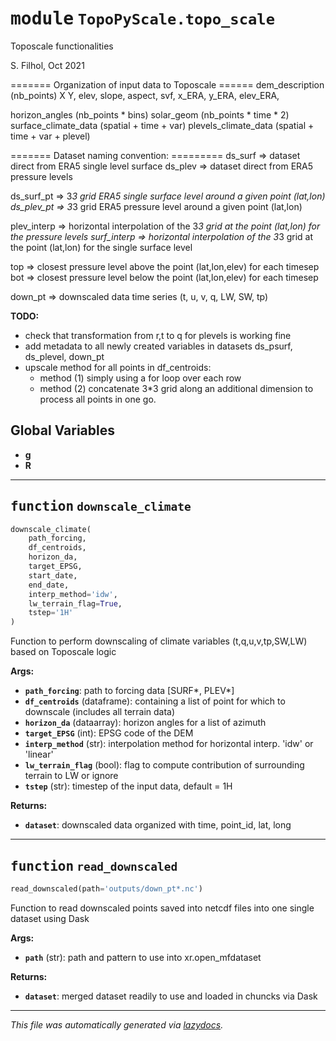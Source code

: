 <!-- markdownlint-disable -->

# <kbd>module</kbd> `TopoPyScale.topo_scale`
Toposcale functionalities 

S. Filhol, Oct 2021 

======= Organization of input data to Toposcale ====== dem_description (nb_points)  X  Y,  elev,  slope,  aspect,  svf,  x_ERA,  y_ERA,  elev_ERA, 

horizon_angles (nb_points * bins) solar_geom (nb_points * time * 2) surface_climate_data (spatial + time + var) plevels_climate_data (spatial + time + var + plevel) 



======= Dataset naming convention:  ========= ds_surf => dataset direct from ERA5 single level surface ds_plev => dataset direct from ERA5 pressure levels 

ds_surf_pt => 3*3 grid ERA5 single surface level around a given point (lat,lon) ds_plev_pt => 3*3 grid ERA5 pressure level around a given point (lat,lon) 

plev_interp => horizontal interpolation of the 3*3 grid at the point (lat,lon) for the pressure levels surf_interp => horizontal interpolation of the 3*3 grid at the point (lat,lon) for the single surface level 

top => closest pressure level above the point (lat,lon,elev) for each timesep bot => closest pressure level below the point (lat,lon,elev) for each timesep 

down_pt => downscaled data time series (t, u, v, q, LW, SW, tp) 



**TODO:**
 
- check that transformation from r,t to q for plevels is working fine 
- add metadata to all newly created variables in datasets ds_psurf, ds_plevel, down_pt 
- upscale method for all points in df_centroids: 
    - method (1) simply using a for loop over each row 
    - method (2) concatenate 3*3 grid along an additional dimension to process all points in one go. 

**Global Variables**
---------------
- **g**
- **R**

---

## <kbd>function</kbd> `downscale_climate`

```python
downscale_climate(
    path_forcing,
    df_centroids,
    horizon_da,
    target_EPSG,
    start_date,
    end_date,
    interp_method='idw',
    lw_terrain_flag=True,
    tstep='1H'
)
```

Function to perform downscaling of climate variables (t,q,u,v,tp,SW,LW) based on Toposcale logic 



**Args:**
 
 - <b>`path_forcing`</b>:  path to forcing data [SURF*, PLEV*] 
 - <b>`df_centroids`</b> (dataframe):  containing a list of point for which to downscale (includes all terrain data) 
 - <b>`horizon_da`</b> (dataarray):  horizon angles for a list of azimuth 
 - <b>`target_EPSG`</b> (int):  EPSG code of the DEM 
 - <b>`interp_method`</b> (str):  interpolation method for horizontal interp. 'idw' or 'linear' 
 - <b>`lw_terrain_flag`</b> (bool):  flag to compute contribution of surrounding terrain to LW or ignore 
 - <b>`tstep`</b> (str):  timestep of the input data, default = 1H 



**Returns:**
 
 - <b>`dataset`</b>:  downscaled data organized with time, point_id, lat, long 


---

## <kbd>function</kbd> `read_downscaled`

```python
read_downscaled(path='outputs/down_pt*.nc')
```

Function to read downscaled points saved into netcdf files into one single dataset using Dask 



**Args:**
 
 - <b>`path`</b> (str):  path and pattern to use into xr.open_mfdataset 



**Returns:**
 
 - <b>`dataset`</b>:  merged dataset readily to use and loaded in chuncks via Dask 




---

_This file was automatically generated via [lazydocs](https://github.com/ml-tooling/lazydocs)._
